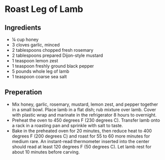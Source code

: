  # Roast Leg of Lamb

## Ingredients
* ¼ cup honey
* 3 cloves garlic, minced
* 2 tablespoons chopped fresh rosemary
* 2 tablespoons prepared Dijon-style mustard
* 1 teaspoon lemon zest
* 1 teaspoon freshly ground black pepper
* 5 pounds whole leg of lamb
* 1 teaspoon coarse sea salt

## Preperation
* Mix honey, garlic, rosemary, mustard, lemon zest, and pepper together in a small bowl. Place lamb in a flat dish; rub mixture over lamb. Cover with plastic wrap and marinate in the refrigerator 8 hours to overnight.
* Preheat the oven to 450 degrees F (230 degrees C). Transfer lamb onto a rack in a roasting pan and sprinkle with salt to taste.
* Bake in the preheated oven for 20 minutes, then reduce heat to 400 degrees F (200 degrees C) and roast for 55 to 60 more minutes for medium rare. An instant-read thermometer inserted into the center should read at least 120 degrees F (50 degrees C). Let lamb rest for about 10 minutes before carving. 